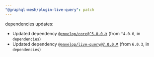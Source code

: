 ```yaml
---
"@graphql-mesh/plugin-live-query": patch
---
```

dependencies updates:
  - Updated dependency [`@envelop/core@^5.0.0` ↗︎](https://www.npmjs.com/package/@envelop/core/v/5.0.0) (from `^4.0.0`, in `dependencies`)
  - Updated dependency [`@envelop/live-query@7.0.0` ↗︎](https://www.npmjs.com/package/@envelop/live-query/v/7.0.0) (from `6.0.3`, in `dependencies`)
